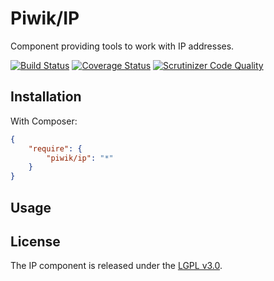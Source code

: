 # Piwik/IP

Component providing tools to work with IP addresses.

[![Build Status](https://travis-ci.org/piwik/component-decompress.svg?branch=master)](https://travis-ci.org/piwik/component-decompress)
[![Coverage Status](https://coveralls.io/repos/piwik/component-decompress/badge.png?branch=master)](https://coveralls.io/r/piwik/component-decompress?branch=master)
[![Scrutinizer Code Quality](https://scrutinizer-ci.com/g/piwik/component-decompress/badges/quality-score.png?b=master)](https://scrutinizer-ci.com/g/piwik/component-decompress/?branch=master)

## Installation

With Composer:

```json
{
    "require": {
        "piwik/ip": "*"
    }
}
```

## Usage


## License

The IP component is released under the [LGPL v3.0](http://choosealicense.com/licenses/lgpl-3.0/).
